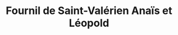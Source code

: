 ---
title: "Fournil de Saint-Valérien Anaïs et Léopold"
url: /saint-valerien/fournil-de-saint-valerien-anais-et-leopold/
shop: boulangerie
---